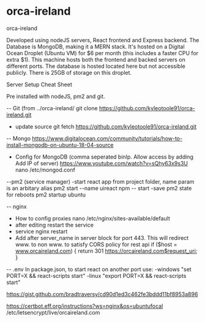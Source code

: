 # orca-ireland
orca-ireland

Developed using nodeJS servers, React frontend and Express backend. 
The Database is MongoDB, making it a MERN stack.
It's hosted on a Digital Ocean Droplet (Ubuntu VM) for $6 per month (this includes a faster CPU for extra $1).
This machine hosts both the frontend and backed servers on different ports. 
The database is hosted located here but not accessible publicly. There is 25GB of storage on this droplet.

Server Setup Cheat Sheet

Pre installed with nodeJS, pm2 and git.

-- Git (from ../orca-ireland/
git clone https://github.com/kyleotoole91/orca-ireland.git
- update source
git fetch https://github.com/kyleotoole91/orca-ireland.git

-- Mongo
https://www.digitalocean.com/community/tutorials/how-to-install-mongodb-on-ubuntu-18-04-source
- Config for MongoDB (comma seperated binIp. Allow access by adding Add IP of server) https://www.youtube.com/watch?v=sQhy63x9s3U
nano /etc/mongod.conf

--pm2 (service manager)
-start react app from project folder, name param is an arbitary alias
pm2 start --name uireact npm -- start
-save pm2 state for reboots
pm2 startup ubuntu

-- nginx 
- How to config proxies
nano /etc/nginx/sites-available/default
- after editing restart the service
- service nginx restart
- Add after server_name in server block for port 443. This will redirect www. to non www. to satisfy CORS policy for rest api
if ($host = www.orcaireland.com) {
  return 301 https://orcaireland.com$request_uri;
}

-- .env
In package.json, to start react on another port use:
-windows
"set PORT=X && react-scripts start"
-linux
"export PORT=X && react-scripts start"

https://gist.github.com/bradtraversy/cd90d1ed3c462fe3bddd11bf8953a896

https://certbot.eff.org/instructions?ws=nginx&os=ubuntufocal
/etc/letsencrypt/live/orcaireland.com
